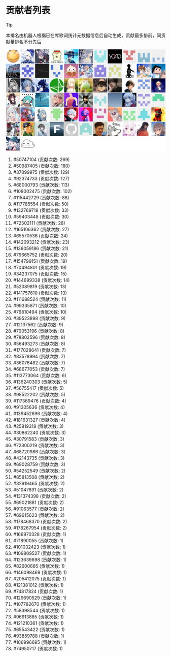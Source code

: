 # 贡献者列表

> [!TIP]
> 本排名由机器人根据已在库歌词统计元数据信息后自动生成，贡献最多排前，同贡献量排名不分先后

![贡献者头像画廊](./CONTRIBUTORS.svg)

1. #50747104 (贡献次数: 269)
2. #50987405 (贡献次数: 180)
3. #37899975 (贡献次数: 129)
4. #92374733 (贡献次数: 127)
5. #68000793 (贡献次数: 113)
6. #108002475 (贡献次数: 102)
7. #115442729 (贡献次数: 88)
8. #117785554 (贡献次数: 50)
9. #132769718 (贡献次数: 33)
10. #59403448 (贡献次数: 30)
11. #72502111 (贡献次数: 28)
12. #165106362 (贡献次数: 27)
13. #65570536 (贡献次数: 24)
14. #142093212 (贡献次数: 23)
15. #136059186 (贡献次数: 21)
16. #79665752 (贡献次数: 20)
17. #154799151 (贡献次数: 19)
18. #70494801 (贡献次数: 19)
19. #34237075 (贡献次数: 15)
20. #144699338 (贡献次数: 14)
21. #52089819 (贡献次数: 13)
22. #141757610 (贡献次数: 13)
23. #111688524 (贡献次数: 11)
24. #99335871 (贡献次数: 10)
25. #76810494 (贡献次数: 10)
26. #39523898 (贡献次数: 9)
27. #12137562 (贡献次数: 9)
28. #70053196 (贡献次数: 8)
29. #78802596 (贡献次数: 8)
30. #56493273 (贡献次数: 8)
31. #177028641 (贡献次数: 7)
32. #83578994 (贡献次数: 7)
33. #36076482 (贡献次数: 7)
34. #68677053 (贡献次数: 7)
35. #113773064 (贡献次数: 6)
36. #136240303 (贡献次数: 5)
37. #56755417 (贡献次数: 5)
38. #98522202 (贡献次数: 5)
39. #117369476 (贡献次数: 4)
40. #91305636 (贡献次数: 4)
41. #139452696 (贡献次数: 4)
42. #181631327 (贡献次数: 4)
43. #25819318 (贡献次数: 3)
44. #30862240 (贡献次数: 3)
45. #30791583 (贡献次数: 3)
46. #72300219 (贡献次数: 3)
47. #68720986 (贡献次数: 3)
48. #42143735 (贡献次数: 3)
49. #69028759 (贡献次数: 3)
50. #54252549 (贡献次数: 2)
51. #85813508 (贡献次数: 2)
52. #32919465 (贡献次数: 2)
53. #51047891 (贡献次数: 2)
54. #131374398 (贡献次数: 2)
55. #69021881 (贡献次数: 2)
56. #91063577 (贡献次数: 2)
57. #69615623 (贡献次数: 2)
58. #178468370 (贡献次数: 2)
59. #178267954 (贡献次数: 2)
60. #166970328 (贡献次数: 1)
61. #71890055 (贡献次数: 1)
62. #101032423 (贡献次数: 1)
63. #109809527 (贡献次数: 1)
64. #123639898 (贡献次数: 1)
65. #82600685 (贡献次数: 1)
66. #146098469 (贡献次数: 1)
67. #205412075 (贡献次数: 1)
68. #121381012 (贡献次数: 1)
69. #74817824 (贡献次数: 1)
70. #129690529 (贡献次数: 1)
71. #107782670 (贡献次数: 1)
72. #58398544 (贡献次数: 1)
73. #96913885 (贡献次数: 1)
74. #121210361 (贡献次数: 1)
75. #65543422 (贡献次数: 1)
76. #93859788 (贡献次数: 1)
77. #106996695 (贡献次数: 1)
78. #74950717 (贡献次数: 1)
